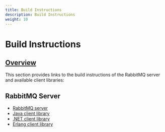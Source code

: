 ```yaml
---
title: Build Instructions
description: Build Instructions
weight: 10
---
```


<!--
Copyright (c) 2007-2023 VMware, Inc. or its affiliates.

All rights reserved. This program and the accompanying materials
are made available under the terms of the under the Apache License,
Version 2.0 (the "License”); you may not use this file except in compliance
with the License. You may obtain a copy of the License at

https://www.apache.org/licenses/LICENSE-2.0

Unless required by applicable law or agreed to in writing, software
distributed under the License is distributed on an "AS IS" BASIS,
WITHOUT WARRANTIES OR CONDITIONS OF ANY KIND, either express or implied.
See the License for the specific language governing permissions and
limitations under the License.
-->

# Build Instructions

## <a id="overview" class="anchor" href="#overview">Overview</a>

This section provides links to the build instructions
of the RabbitMQ server and available client libraries:

## RabbitMQ Server

 * [RabbitMQ server](./build-server.html)
 * [Java client library](./build-java-client.html)
 * [.NET client library](./build-dotnet-client.html)
 * [Erlang client library](./build-erlang-client.html)
